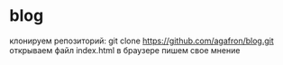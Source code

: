 # blog
клонируем репозиторий:
git clone https://github.com/agafron/blog.git
открываем файл index.html в браузере
пишем свое мнение
